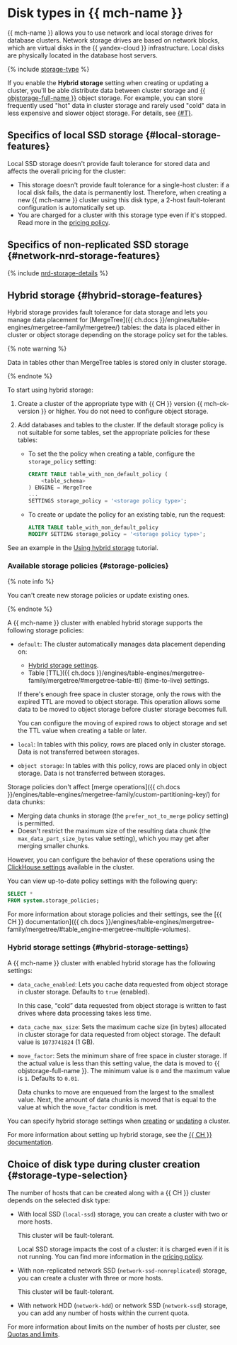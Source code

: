 # Disk types in {{ mch-name }}


{{ mch-name }} allows you to use network and local storage drives for database clusters. Network storage drives are based on network blocks, which are virtual disks in the {{ yandex-cloud }} infrastructure. Local disks are physically located in the database host servers.

{% include [storage-type](../../_includes/mdb/mch/storage-type.md) %}

If you enable the **Hybrid storage** setting when creating or updating a cluster, you'll be able distribute data between cluster storage and [{{ objstorage-full-name }}](../../storage/) object storage. For example, you can store frequently used "hot" data in cluster storage and rarely used "cold" data in less expensive and slower object storage. For details, see [{#T}](#hybrid-storage-features).


## Specifics of local SSD storage {#local-storage-features}

Local SSD storage doesn't provide fault tolerance for stored data and affects the overall pricing for the cluster:

* This storage doesn't provide fault tolerance for a single-host cluster: if a local disk fails, the data is permanently lost. Therefore, when creating a new {{ mch-name }} cluster using this disk type, a 2-host fault-tolerant configuration is automatically set up.
* You are charged for a cluster with this storage type even if it's stopped. Read more in the [pricing policy](../pricing.md).

## Specifics of non-replicated SSD storage {#network-nrd-storage-features}

{% include [nrd-storage-details](../../_includes/mdb/nrd-storage-details.md) %}


## Hybrid storage {#hybrid-storage-features}

Hybrid storage provides fault tolerance for data storage and lets you manage data placement for [MergeTree]({{ ch.docs }}/engines/table-engines/mergetree-family/mergetree/) tables: the data is placed either in cluster or object storage depending on the storage policy set for the tables.

{% note warning %}

Data in tables other than MergeTree tables is stored only in cluster storage.

{% endnote %}

To start using hybrid storage:

1. Create a cluster of the appropriate type with {{ CH }} version {{ mch-ck-version }} or higher. You do not need to configure object storage.

1. Add databases and tables to the cluster. If the default storage policy is not suitable for some tables, set the appropriate policies for these tables:

   * To set the the policy when creating a table, configure the `storage_policy` setting:

      ```sql
      CREATE TABLE table_with_non_default_policy (
          <table_schema>
      ) ENGINE = MergeTree
      ...
      SETTINGS storage_policy = '<storage policy type>';
      ```

   * To create or update the policy for an existing table, run the request:

      ```sql
      ALTER TABLE table_with_non_default_policy
      MODIFY SETTING storage_policy = '<storage policy type>';
      ```

See an example in the [Using hybrid storage](../tutorials/hybrid-storage.md) tutorial.

### Available storage policies {#storage-policies}

{% note info %}

You can't create new storage policies or update existing ones.

{% endnote %}

A {{ mch-name }} cluster with enabled hybrid storage supports the following storage policies:

* `default`: The cluster automatically manages data placement depending on:

   * [Hybrid storage settings](#hybrid-storage-settings).
   * Table [TTL]({{ ch.docs }}/engines/table-engines/mergetree-family/mergetree/#mergetree-table-ttl) (time-to-live) settings.

   If there's enough free space in cluster storage, only the rows with the expired TTL are moved to object storage. This operation allows some data to be moved to object storage before cluster storage becomes full.

   You can configure the moving of expired rows to object storage and set the TTL value when creating a table or later.

* `local`: In tables with this policy, rows are placed only in cluster storage. Data is not transferred between storages.

* `object storage`: In tables with this policy, rows are placed only in object storage. Data is not transferred between storages.

Storage policies don't affect [merge operations]({{ ch.docs }}/engines/table-engines/mergetree-family/custom-partitioning-key/) for data chunks:

* Merging data chunks in storage (the `prefer_not_to_merge` policy setting) is permitted.
* Doesn't restrict the maximum size of the resulting data chunk (the `max_data_part_size_bytes` value setting), which you may get after merging smaller chunks.

However, you can configure the behavior of these operations using the [ClickHouse settings](./settings-list.md) available in the cluster.

You can view up-to-date policy settings with the following query:

```sql
SELECT *
FROM system.storage_policies;
```

For more information about storage policies and their settings, see the [{{ CH }} documentation]({{ ch.docs }}/engines/table-engines/mergetree-family/mergetree/#table_engine-mergetree-multiple-volumes).

### Hybrid storage settings {#hybrid-storage-settings}

A {{ mch-name }} cluster with enabled hybrid storage has the following settings:

* `data_cache_enabled`: Lets you cache data requested from object storage in cluster storage. Defaults to `true` (enabled).

   In this case, <q>cold</q> data requested from object storage is written to fast drives where data processing takes less time.

* `data_cache_max_size`: Sets the maximum cache size (in bytes) allocated in cluster storage for data requested from object storage. The default value is `1073741824` (1 GB).
* `move_factor`: Sets the minimum share of free space in cluster storage. If the actual value is less than this setting value, the data is moved to {{ objstorage-full-name }}. The minimum value is `0` and the maximum value is `1`. Defaults to `0.01`.

   Data chunks to move are enqueued from the largest to the smallest value. Next, the amount of data chunks is moved that is equal to the value at which the `move_factor` condition is met.

You can specify hybrid storage settings when [creating](../operations/cluster-create.md) or [updating](../operations/update.md#change-hybrid-storage) a cluster.

For more information about setting up hybrid storage, see the [{{ CH }} documentation](https://clickhouse.com/docs/ru/engines/table-engines/mergetree-family/mergetree/#table_engine-mergetree-multiple-volumes).


## Choice of disk type during cluster creation {#storage-type-selection}

The number of hosts that can be created along with a {{ CH }} cluster depends on the selected disk type:

* With local SSD (`local-ssd`) storage, you can create a cluster with two or more hosts.

   This cluster will be fault-tolerant.

   Local SSD storage impacts the cost of a cluster: it is charged even if it is not running. You can find more information in the [pricing policy](../pricing.md).

* With non-replicated network SSD (`network-ssd-nonreplicated`) storage, you can create a cluster with three or more hosts.

   This cluster will be fault-tolerant.

* With network HDD (`network-hdd`) or network SSD (`network-ssd`) storage, you can add any number of hosts within the current quota.

For more information about limits on the number of hosts per cluster, see [Quotas and limits](./limits.md).


